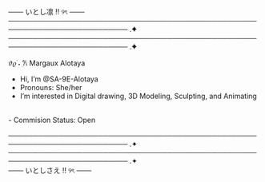─── いとし凛 !! ୨ৎ ───
────────────────────────────────────────────────────────────────────────── .✦
────────────────────────────────────────────────────────────────────────── .✦
 
 𝜗𝜚 ࣪˖ ִ𐙚  Margaux Alotaya 

-  Hi, I’m @SA-9E-Alotaya
-  Pronouns: She/her
-  I’m interested in Digital drawing, 3D Modeling, Sculpting, and Animating
<br>
-  Commision Status: Open

────────────────────────────────────────────────────────────────────────── .✦
────────────────────────────────────────────────────────────────────────── .✦
<br>
─── いとしさえ !! ୨ৎ ───

<!---
SA-9E-Alotaya/SA-9E-Alotaya is a ✨ special ✨ repository because its `README.md` (this file) appears on your GitHub profile.
You can click the Preview link to take a look at your changes.
--->
